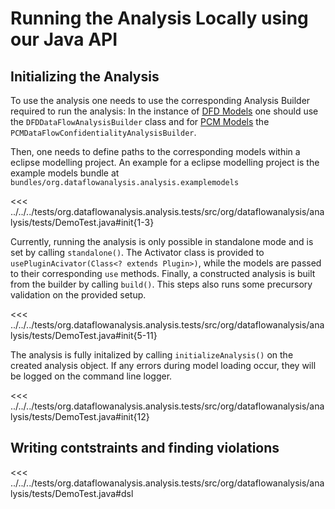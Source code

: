 # Running the Analysis Locally using our Java API
## Initializing the Analysis
To use the analysis one needs to use the corresponding Analysis Builder required to run the analysis:
In the instance of [DFD Models](/wiki/dfd) one should use the `DFDDataFlowAnalysisBuilder` class and for [PCM Models](/wiki/pcm) the `PCMDataFlowConfidentialityAnalysisBuilder`.

Then, one needs to define paths to the corresponding models within a eclipse modelling project.
An example for a eclipse modelling project is the example models bundle at `bundles/org.dataflowanalysis.analysis.examplemodels`

<<< ../../../tests/org.dataflowanalysis.analysis.tests/src/org/dataflowanalysis/analysis/tests/DemoTest.java#init{1-3}

Currently, running the analysis is only possible in standalone mode and is set by calling `standalone()`.
The Activator class is provided to `usePluginAcivator(Class<? extends Plugin>)`, while the models are passed to their corresponding `use` methods.
Finally, a constructed analysis is built from the builder by calling `build()`.
This steps also runs some precursory validation on the provided setup.

<<< ../../../tests/org.dataflowanalysis.analysis.tests/src/org/dataflowanalysis/analysis/tests/DemoTest.java#init{5-11}

The analysis is fully initalized by calling `initializeAnalysis()` on the created analysis object.
If any errors during model loading occur, they will be logged on the command line logger.

<<< ../../../tests/org.dataflowanalysis.analysis.tests/src/org/dataflowanalysis/analysis/tests/DemoTest.java#init{12}

## Writing contstraints and finding violations
<<< ../../../tests/org.dataflowanalysis.analysis.tests/src/org/dataflowanalysis/analysis/tests/DemoTest.java#dsl

